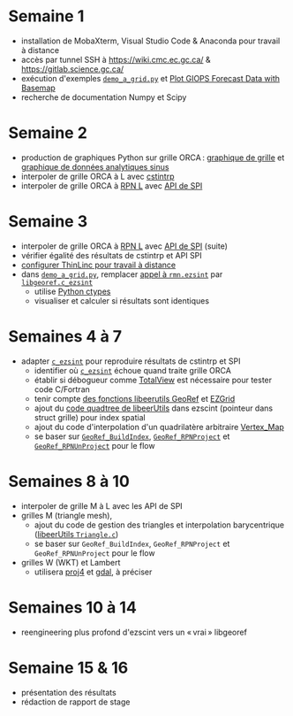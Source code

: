 # Semaine 1

- installation de MobaXterm, Visual Studio Code & Anaconda pour travail à distance
- accès par tunnel SSH à https://wiki.cmc.ec.gc.ca/ & https://gitlab.science.gc.ca/
- exécution d'exemples [`demo_a_grid.py`](https://github.com/jeixav/stage_2020/blob/5c2c86459d920a2866b46d8af58fd886be200ac3/test/demo_a_grid.py) et [Plot GIOPS Forecast Data with Basemap](https://wiki.cmc.ec.gc.ca/wiki/Talk:Python-RPN/2.1/examples#Plot_GIOPS_Forecast_Data_with_Basemap)
- recherche de documentation Numpy et Scipy

# Semaine 2

- production de graphiques Python sur grille ORCA : [graphique de grille](https://hpfx.collab.science.gc.ca/~map007/o_grid.png) et [graphique de données analytiques sinus](https://hpfx.collab.science.gc.ca/~map007/o_data.png)
- interpoler de grille ORCA à L avec [cstintrp](https://wiki.cmc.ec.gc.ca/wiki/Cstintrp_V3)
- interpoler de grille ORCA à [RPN L](https://science:science@collaboration.cmc.ec.gc.ca/science/si/eng/si/misc/grilles.html#LatLon) avec [API de SPI](https://wiki.cmc.ec.gc.ca/wiki/SPI/Documentation#Developer_documentation)

# Semaine 3

- interpoler de grille ORCA à [RPN L](https://science:science@collaboration.cmc.ec.gc.ca/science/si/eng/si/misc/grilles.html#LatLon) avec [API de SPI](https://wiki.cmc.ec.gc.ca/wiki/SPI/Documentation#Developer_documentation) (suite)
- vérifier égalité des résultats de cstintrp et API SPI
- [configurer ThinLinc pour travail à distance](https://1drv.ms/w/s!AmH_Shsw9Hrnvyo9b08sRvWJyE7v)
- dans [`demo_a_grid.py`](https://github.com/jeixav/stage_2020/blob/5c2c86459d920a2866b46d8af58fd886be200ac3/test/demo_a_grid.py), remplacer [appel à `rmn.ezsint`](https://github.com/jeixav/stage_2020/blob/5c2c86459d920a2866b46d8af58fd886be200ac3/test/demo_a_grid.py#L71) par [`libgeoref.c_ezsint`](https://github.com/jeixav/stage_2020/blob/5c2c86459d920a2866b46d8af58fd886be200ac3/src/ezsint.c#L33-L145)
  - utilise [Python ctypes](https://docs.python.org/3/library/ctypes.html)
  - visualiser et calculer si résultats sont identiques

# Semaines 4 à 7

- adapter [`c_ezsint`](https://github.com/jeixav/stage_2020/blob/cf7584f6832e587072bbdc3857562801964fa682/src/ezsint.c#L33-L55) pour reproduire résultats de cstintrp et SPI
  - identifier où [`c_ezsint`](https://github.com/jeixav/stage_2020/blob/cf7584f6832e587072bbdc3857562801964fa682/src/ezsint.c#L33-L55) échoue quand traite grille ORCA
  - établir si débogueur comme [TotalView](https://portal.science.gc.ca/confluence/x/14Lr) est nécessaire pour tester code C/Fortran
  - tenir compte [des fonctions libeerutils GeoRef](https://gitlab.science.gc.ca/ECCC_CMOE_MODELS/libeerutils/blob/e279df3a8176a9c63e9f7efdae79935288715bd3/src/GeoRef.c) et [EZGrid](https://gitlab.science.gc.ca/ECCC_CMOE_MODELS/libeerutils/blob/e279df3a8176a9c63e9f7efdae79935288715bd3/src/EZGrid.c)
  - ajout du [code quadtree de libeerUtils](https://gitlab.science.gc.ca/ECCC_CMOE_MODELS/libeerutils/blob/e279df3a8176a9c63e9f7efdae79935288715bd3/src/QTree.c) dans ezscint (pointeur dans struct grille) pour index spatial
  - ajout du code d'interpolation d'un quadrilatère arbitraire [Vertex_Map](https://gitlab.science.gc.ca/ECCC_CMOE_MODELS/libeerutils/blob/e279df3a8176a9c63e9f7efdae79935288715bd3/src/Vertex.c#L36-98)
  - se baser sur [`GeoRef_BuildIndex`](https://gitlab.science.gc.ca/ECCC_CMOE_MODELS/libeerutils/blob/e279df3a8176a9c63e9f7efdae79935288715bd3/src/GeoRef.c#L1098-1204), [`GeoRef_RPNProject`](https://gitlab.science.gc.ca/ECCC_CMOE_MODELS/libeerutils/blob/e279df3a8176a9c63e9f7efdae79935288715bd3/src/GeoRef_RPN.c#L340-413) et [`GeoRef_RPNUnProject`](https://gitlab.science.gc.ca/ECCC_CMOE_MODELS/libeerutils/blob/e279df3a8176a9c63e9f7efdae79935288715bd3/src/GeoRef_RPN.c#L415-597) pour le flow

# Semaines 8 à 10

- interpoler de grille M à L avec les API de SPI
- grilles M (triangle mesh), 
  - ajout du code de gestion des triangles et interpolation barycentrique ([libeerUtils `Triangle.c`](https://gitlab.science.gc.ca/ECCC_CMOE_MODELS/libeerutils/blob/e279df3a8176a9c63e9f7efdae79935288715bd3/src/Triangle.c))
  - se baser sur `GeoRef_BuildIndex`, `GeoRef_RPNProject` et `GeoRef_RPNUnProject` pour le flow
- grilles W (WKT) et Lambert
  - utilisera [proj4](https://proj.org/) et [gdal](https://gdal.org/), à préciser

# Semaines 10 à 14
  - reengineering plus profond d'ezscint vers un « vrai » libgeoref

# Semaine 15 & 16

- présentation des résultats
- rédaction de rapport de stage
